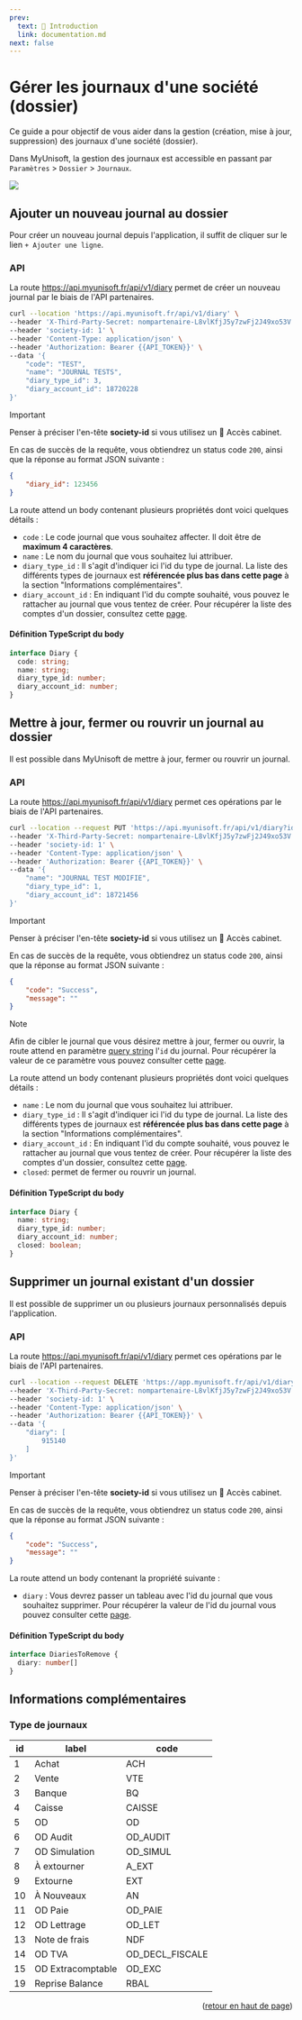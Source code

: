 ```yaml
---
prev:
  text: 🐤 Introduction
  link: documentation.md
next: false
---
```


<span id="readme-top"></span>

# Gérer les journaux d'une société (dossier)

Ce guide a pour objectif de vous aider dans la gestion (création, mise à jour, suppression) des journaux d'une société (dossier).

Dans MyUnisoft, la gestion des journaux est accessible en passant par `Paramètres` > `Dossier` > `Journaux`.

![](../../images/liste_journaux.PNG)

## Ajouter un nouveau journal au dossier

Pour créer un nouveau journal depuis l'application, il suffit de cliquer sur le lien `+ Ajouter une ligne`.

### API

La route https://api.myunisoft.fr/api/v1/diary permet de créer un nouveau journal par le biais de l'API partenaires.

```bash
curl --location 'https://api.myunisoft.fr/api/v1/diary' \
--header 'X-Third-Party-Secret: nompartenaire-L8vlKfjJ5y7zwFj2J49xo53V' \
--header 'society-id: 1' \
--header 'Content-Type: application/json' \
--header 'Authorization: Bearer {{API_TOKEN}}' \
--data '{
    "code": "TEST",
    "name": "JOURNAL TESTS",
    "diary_type_id": 3,
    "diary_account_id": 18720228
}'
```

> [!IMPORTANT]
> Penser à préciser l'en-tête **society-id** si vous utilisez un 🔹 Accès cabinet.

En cas de succès de la requête, vous obtiendrez un status code `200`, ainsi que la réponse au format JSON suivante :

```json
{
    "diary_id": 123456
}
```

La route attend un body contenant plusieurs propriétés dont voici quelques détails :

- `code` : Le code journal que vous souhaitez affecter. Il doit être de **maximum 4 caractères**.
- `name` : Le nom du journal que vous souhaitez lui attribuer.
- `diary_type_id` : Il s'agit d'indiquer ici l'id du type de journal. La liste des différents types de journaux est **référencée plus bas dans cette page** à la section "Informations complémentaires".
- `diary_account_id` : En indiquant l'id du compte souhaité, vous pouvez le rattacher au journal que vous tentez de créer. Pour récupérer la liste des comptes d'un dossier, consultez cette [page](./account/create.md).

#### Définition TypeScript du body

```ts
interface Diary {
  code: string;
  name: string;
  diary_type_id: number;
  diary_account_id: number;
}
```

## Mettre à jour, fermer ou rouvrir un journal au dossier

Il est possible dans MyUnisoft de mettre à jour, fermer ou rouvrir un journal.

### API

La route https://api.myunisoft.fr/api/v1/diary permet ces opérations par le biais de l'API partenaires.

```bash
curl --location --request PUT 'https://api.myunisoft.fr/api/v1/diary?id=123456' \
--header 'X-Third-Party-Secret: nompartenaire-L8vlKfjJ5y7zwFj2J49xo53V' \
--header 'society-id: 1' \
--header 'Content-Type: application/json' \
--header 'Authorization: Bearer {{API_TOKEN}}' \
--data '{
    "name": "JOURNAL TEST MODIFIE",
    "diary_type_id": 1,
    "diary_account_id": 18721456
}'
```

> [!IMPORTANT]
> Penser à préciser l'en-tête **society-id** si vous utilisez un 🔹 Accès cabinet.

En cas de succès de la requête, vous obtiendrez un status code `200`, ainsi que la réponse au format JSON suivante :

```json
{
    "code": "Success",
    "message": ""
}
```

> [!NOTE]
> Afin de cibler le journal que vous désirez mettre à jour, fermer ou ouvrir, la route attend en paramètre [query string](https://en.wikipedia.org/wiki/Query_string) l'`id` du journal. Pour récupérer la valeur de ce paramètre vous pouvez consulter cette [page](./journaux.md).

La route attend un body contenant plusieurs propriétés dont voici quelques détails :

- `name` : Le nom du journal que vous souhaitez lui attribuer.
- `diary_type_id` : Il s'agit d'indiquer ici l'id du type de journal. La liste des différents types de journaux est **référencée plus bas dans cette page** à la section "Informations complémentaires".
- `diary_account_id` : En indiquant l'id du compte souhaité, vous pouvez le rattacher au journal que vous tentez de créer. Pour récupérer la liste des comptes d'un dossier, consultez cette [page](./account/create.md).
- `closed`: permet de fermer ou rouvrir un journal.

#### Définition TypeScript du body

```ts
interface Diary {
  name: string;
  diary_type_id: number;
  diary_account_id: number;
  closed: boolean;
}
```

## Supprimer un journal existant d'un dossier

Il est possible de supprimer un ou plusieurs journaux personnalisés depuis l'application.

### API

La route https://api.myunisoft.fr/api/v1/diary permet ces opérations par le biais de l'API partenaires.

```bash
curl --location --request DELETE 'https://app.myunisoft.fr/api/v1/diary' \
--header 'X-Third-Party-Secret: nompartenaire-L8vlKfjJ5y7zwFj2J49xo53V' \
--header 'society-id: 1' \
--header 'Content-Type: application/json' \
--header 'Authorization: Bearer {{API_TOKEN}}' \
--data '{
    "diary": [
        915140
    ]
}'
```

> [!IMPORTANT]
> Penser à préciser l'en-tête **society-id** si vous utilisez un 🔹 Accès cabinet.

En cas de succès de la requête, vous obtiendrez un status code `200`, ainsi que la réponse au format JSON suivante :

```json
{
    "code": "Success",
    "message": ""
}
```

La route attend un body contenant la propriété suivante :

- `diary` : Vous devrez passer un tableau avec l'id du journal que vous souhaitez supprimer. Pour récupérer la valeur de l'id du journal vous pouvez consulter cette [page](./journaux.md).

#### Définition TypeScript du body

```ts
interface DiariesToRemove {
  diary: number[]
}
```

## Informations complémentaires

### Type de journaux

| id | label | code |
| --- | --- | --- |
| 1 | Achat | ACH |
| 2 | Vente | VTE |
| 3 | Banque | BQ |
| 4 | Caisse | CAISSE |
| 5 | OD | OD |
| 6 | OD Audit | OD_AUDIT |
| 7 | OD Simulation | OD_SIMUL |
| 8 | À extourner | A_EXT |
| 9 | Extourne | EXT |
| 10 | À Nouveaux | AN |
| 11 | OD Paie | OD_PAIE |
| 12 | OD Lettrage | OD_LET |
| 13 | Note de frais | NDF |
| 14 | OD TVA | OD_DECL_FISCALE |
| 15 | OD Extracomptable | OD_EXC |
| 19 | Reprise Balance | RBAL |

<p align="right">(<a href="#readme-top">retour en haut de page</a>)</p>
